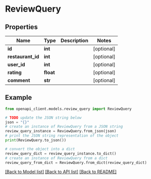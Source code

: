 # ReviewQuery


## Properties

Name | Type | Description | Notes
------------ | ------------- | ------------- | -------------
**id** | **int** |  | [optional] 
**restaurant_id** | **int** |  | [optional] 
**user_id** | **int** |  | [optional] 
**rating** | **float** |  | [optional] 
**comment** | **str** |  | [optional] 

## Example

```python
from openapi_client.models.review_query import ReviewQuery

# TODO update the JSON string below
json = "{}"
# create an instance of ReviewQuery from a JSON string
review_query_instance = ReviewQuery.from_json(json)
# print the JSON string representation of the object
print(ReviewQuery.to_json())

# convert the object into a dict
review_query_dict = review_query_instance.to_dict()
# create an instance of ReviewQuery from a dict
review_query_from_dict = ReviewQuery.from_dict(review_query_dict)
```
[[Back to Model list]](../README.md#documentation-for-models) [[Back to API list]](../README.md#documentation-for-api-endpoints) [[Back to README]](../README.md)


